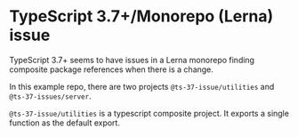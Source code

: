 # TypeScript 3.7+/Monorepo (Lerna) issue

TypeScript 3.7+ seems to have issues in a Lerna monorepo finding composite package references when there is a change.

In this example repo, there are two projects `@ts-37-issue/utilities` and `@ts-37-issues/server`.

`@ts-37-issue/utilities` is a typescript composite project. It exports a single function as the default export.
